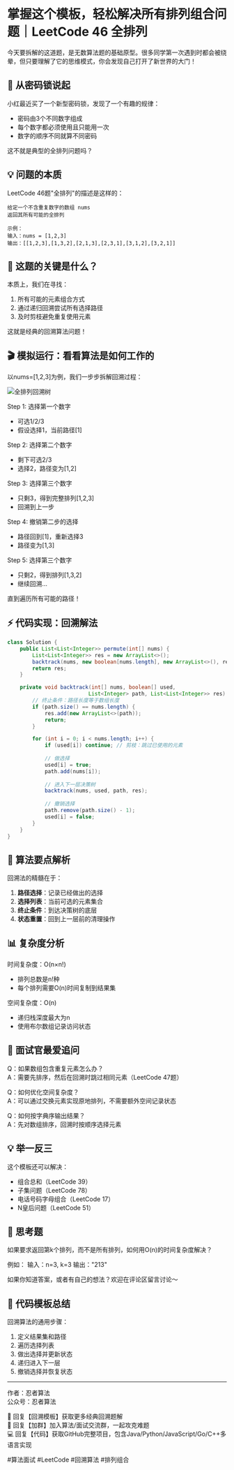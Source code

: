 # 掌握这个模板，轻松解决所有排列组合问题｜LeetCode 46 全排列

今天要拆解的这道题，是无数算法题的基础原型。很多同学第一次遇到时都会被绕晕，但只要理解了它的思维模式，你会发现自己打开了新世界的大门！

## 🧩 从密码锁说起

小红最近买了一个新型密码锁，发现了一个有趣的规律：
- 密码由3个不同数字组成
- 每个数字都必须使用且只能用一次
- 数字的顺序不同就算不同密码

这不就是典型的全排列问题吗？

## 💡 问题的本质

LeetCode 46题"全排列"的描述是这样的：
```
给定一个不含重复数字的数组 nums
返回其所有可能的全排列

示例：
输入：nums = [1,2,3]
输出：[[1,2,3],[1,3,2],[2,1,3],[2,3,1],[3,1,2],[3,2,1]]
```

## 🤔 这题的关键是什么？

本质上，我们在寻找：
1. 所有可能的元素组合方式
2. 通过递归回溯尝试所有选择路径
3. 及时剪枝避免重复使用元素

这就是经典的回溯算法问题！

## 🎬 模拟运行：看看算法是如何工作的

以nums=[1,2,3]为例，我们一步步拆解回溯过程：

![全排列回溯树](https://pic.leetcode-cn.com/1631608103-OfYUqN-image.png)

Step 1: 选择第一个数字
- 可选1/2/3
- 假设选择1，当前路径[1]

Step 2: 选择第二个数字
- 剩下可选2/3
- 选择2，路径变为[1,2]

Step 3: 选择第三个数字
- 只剩3，得到完整排列[1,2,3]
- 回溯到上一步

Step 4: 撤销第二步的选择
- 路径回到[1]，重新选择3
- 路径变为[1,3]

Step 5: 选择第三个数字
- 只剩2，得到排列[1,3,2]
- 继续回溯...

直到遍历所有可能的路径！

## ⚡ 代码实现：回溯解法

```java
class Solution {
    public List<List<Integer>> permute(int[] nums) {
        List<List<Integer>> res = new ArrayList<>();
        backtrack(nums, new boolean[nums.length], new ArrayList<>(), res);
        return res;
    }

    private void backtrack(int[] nums, boolean[] used, 
                          List<Integer> path, List<List<Integer>> res) {
        // 终止条件：路径长度等于数组长度
        if (path.size() == nums.length) {
            res.add(new ArrayList<>(path));
            return;
        }

        for (int i = 0; i < nums.length; i++) {
            if (used[i]) continue; // 剪枝：跳过已使用的元素
            
            // 做选择
            used[i] = true;
            path.add(nums[i]);
            
            // 进入下一层决策树
            backtrack(nums, used, path, res);
            
            // 撤销选择
            path.remove(path.size() - 1);
            used[i] = false;
        }
    }
}
```

## 🎯 算法要点解析

回溯法的精髓在于：
1. **路径选择**：记录已经做出的选择
2. **选择列表**：当前可选的元素集合
3. **终止条件**：到达决策树的底层
4. **状态重置**：回到上一层前的清理操作

## 📊 复杂度分析

时间复杂度：O(n×n!)
- 排列总数是n!种
- 每个排列需要O(n)时间复制到结果集

空间复杂度：O(n)
- 递归栈深度最大为n
- 使用布尔数组记录访问状态

## 🎯 面试官最爱追问

Q：如果数组包含重复元素怎么办？  
A：需要先排序，然后在回溯时跳过相同元素（LeetCode 47题）

Q：如何优化空间复杂度？  
A：可以通过交换元素实现原地排列，不需要额外空间记录状态

Q：如何按字典序输出结果？  
A：先对数组排序，回溯时按顺序选择元素

## 💡 举一反三

这个模板还可以解决：
- 组合总和（LeetCode 39）
- 子集问题（LeetCode 78）
- 电话号码字母组合（LeetCode 17）
- N皇后问题（LeetCode 51）

## 🎁 思考题

如果要求返回第k个排列，而不是所有排列，如何用O(n)的时间复杂度解决？

例如：
输入：n=3, k=3
输出："213"

如果你知道答案，或者有自己的想法？欢迎在评论区留言讨论～

## 📝 代码模板总结

回溯算法的通用步骤：
1. 定义结果集和路径
2. 遍历选择列表
3. 做出选择并更新状态
4. 递归进入下一层
5. 撤销选择并恢复状态

---
作者：忍者算法  
公众号：忍者算法

🔑 回复【回溯模板】获取更多经典回溯题解  
👥 回复【加群】加入算法/面试交流群，一起攻克难题  
💻 回复【代码】获取GitHub完整项目，包含Java/Python/JavaScript/Go/C++多语言实现  

#算法面试 #LeetCode #回溯算法 #排列组合